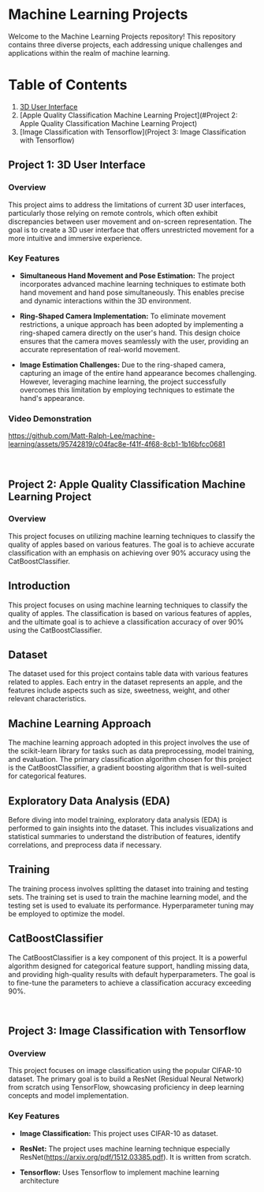 # Machine Learning Projects

Welcome to the Machine Learning Projects repository! This repository contains three diverse projects, each addressing unique challenges and applications within the realm of machine learning.

# Table of Contents
1. [3D User Interface](#project-1:-3d-user-interface)
2. [Apple Quality Classification Machine Learning Project](#Project 2: Apple Quality Classification Machine Learning Project)
3. [Image Classification with Tensorflow](Project 3: Image Classification with Tensorflow)

## Project 1: 3D User Interface

### Overview

This project aims to address the limitations of current 3D user interfaces, particularly those relying on remote controls, which often exhibit discrepancies between user movement and on-screen representation. The goal is to create a 3D user interface that offers unrestricted movement for a more intuitive and immersive experience.

### Key Features

- **Simultaneous Hand Movement and Pose Estimation:** The project incorporates advanced machine learning techniques to estimate both hand movement and hand pose simultaneously. This enables precise and dynamic interactions within the 3D environment.

- **Ring-Shaped Camera Implementation:** To eliminate movement restrictions, a unique approach has been adopted by implementing a ring-shaped camera directly on the user's hand. This design choice ensures that the camera moves seamlessly with the user, providing an accurate representation of real-world movement.

- **Image Estimation Challenges:** Due to the ring-shaped camera, capturing an image of the entire hand appearance becomes challenging. However, leveraging machine learning, the project successfully overcomes this limitation by employing techniques to estimate the hand's appearance.

### Video Demonstration

https://github.com/Matt-Ralph-Lee/machine-learning/assets/95742819/c04fac8e-f41f-4f68-8cb1-1b16bfcc0681

<br>

## Project 2: Apple Quality Classification Machine Learning Project

### Overview

This project focuses on utilizing machine learning techniques to classify the quality of apples based on various features. The goal is to achieve accurate classification with an emphasis on achieving over 90% accuracy using the CatBoostClassifier.

## Introduction

This project focuses on using machine learning techniques to classify the quality of apples. The classification is based on various features of apples, and the ultimate goal is to achieve a classification accuracy of over 90% using the CatBoostClassifier.

## Dataset

The dataset used for this project contains table data with various features related to apples. Each entry in the dataset represents an apple, and the features include aspects such as size, sweetness, weight, and other relevant characteristics.

## Machine Learning Approach

The machine learning approach adopted in this project involves the use of the scikit-learn library for tasks such as data preprocessing, model training, and evaluation. The primary classification algorithm chosen for this project is the CatBoostClassifier, a gradient boosting algorithm that is well-suited for categorical features.

## Exploratory Data Analysis (EDA)

Before diving into model training, exploratory data analysis (EDA) is performed to gain insights into the dataset. This includes visualizations and statistical summaries to understand the distribution of features, identify correlations, and preprocess data if necessary.

## Training

The training process involves splitting the dataset into training and testing sets. The training set is used to train the machine learning model, and the testing set is used to evaluate its performance. Hyperparameter tuning may be employed to optimize the model.

## CatBoostClassifier

The CatBoostClassifier is a key component of this project. It is a powerful algorithm designed for categorical feature support, handling missing data, and providing high-quality results with default hyperparameters. The goal is to fine-tune the parameters to achieve a classification accuracy exceeding 90%.

<br>

## Project 3: Image Classification with Tensorflow

### Overview

This project focuses on image classification using the popular CIFAR-10 dataset. The primary goal is to build a ResNet (Residual Neural Network) from scratch using TensorFlow, showcasing proficiency in deep learning concepts and model implementation.

### Key Features

- **Image Classification:** This project uses CIFAR-10 as dataset.

- **ResNet:** The project uses machine learning technique especially ResNet(https://arxiv.org/pdf/1512.03385.pdf). It is written from scratch.

- **Tensorflow:** Uses Tensorflow to implement machine learning architecture
